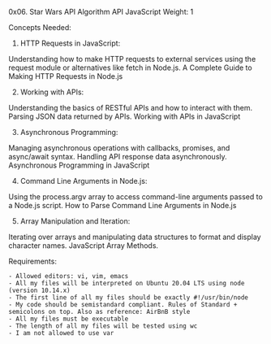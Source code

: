 0x06. Star Wars API
Algorithm
API
JavaScript
 Weight: 1



Concepts Needed:
1. HTTP Requests in JavaScript:

Understanding how to make HTTP requests to external services using the request module or alternatives like fetch in Node.js.
A Complete Guide to Making HTTP Requests in Node.js

2. Working with APIs:

Understanding the basics of RESTful APIs and how to interact with them.
Parsing JSON data returned by APIs.
Working with APIs in JavaScript

3. Asynchronous Programming:

Managing asynchronous operations with callbacks, promises, and async/await syntax.
Handling API response data asynchronously.
Asynchronous Programming in JavaScript

4. Command Line Arguments in Node.js:

Using the process.argv array to access command-line arguments passed to a Node.js script.
How to Parse Command Line Arguments in Node.js

5. Array Manipulation and Iteration:

Iterating over arrays and manipulating data structures to format and display character names.
JavaScript Array Methods.


Requirements:

    - Allowed editors: vi, vim, emacs
    - All my files will be interpreted on Ubuntu 20.04 LTS using node (version 10.14.x)
    - The first line of all my files should be exactly #!/usr/bin/node
    - My code should be semistandard compliant. Rules of Standard + semicolons on top. Also as reference: AirBnB style
    - All my files must be executable
    - The length of all my files will be tested using wc
    - I am not allowed to use var